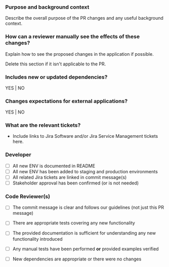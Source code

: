 ### Purpose and background context
Describe the overall purpose of the PR changes and any useful background context.

### How can a reviewer manually see the effects of these changes?
Explain how to see the proposed changes in the application if possible.

Delete this section if it isn't applicable to the PR.

### Includes new or updated dependencies?
YES | NO

### Changes expectations for external applications?
YES | NO

### What are the relevant tickets?
- Include links to Jira Software and/or Jira Service Management tickets here.

### Developer
- [ ] All new ENV is documented in README
- [ ] All new ENV has been added to staging and production environments
- [ ] All related Jira tickets are linked in commit message(s)
- [ ] Stakeholder approval has been confirmed (or is not needed)

### Code Reviewer(s)
- [ ] The commit message is clear and follows our guidelines (not just this PR message)
- [ ] There are appropriate tests covering any new functionality
- [ ] The provided documentation is sufficient for understanding any new functionality introduced
- [ ] Any manual tests have been performed **or** provided examples verified
- [ ] New dependencies are appropriate or there were no changes

